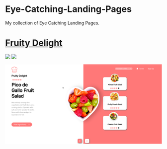 # Eye-Catching-Landing-Pages

My collection of Eye Catching Landing Pages.

# [Fruity Delight](https://sagyamthapa.me/Eye-Catching-Landing-Pages/Fruit-Delight/)

<img src='https://upload.wikimedia.org/wikipedia/commons/6/61/HTML5_logo_and_wordmark.svg' 
width=48>
<img src='https://upload.wikimedia.org/wikipedia/commons/d/d5/CSS3_logo_and_wordmark.svg' 
width=36>

![Fruity Delight](https://raw.githubusercontent.com/Sagyam/Eye-Catching-Landing-Pages/main/Fruit-Delight/images/screenshot.png)
